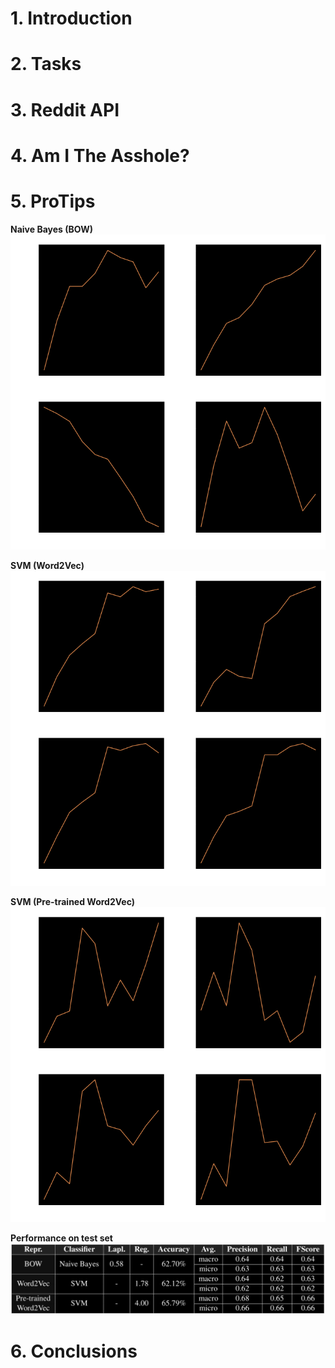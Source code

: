 # 1. Introduction #

# 2. Tasks #

# 3. Reddit API #

# 4. Am I The Asshole? #

# 5. ProTips #

<!-- Optimization for ML models -->
**Naive Bayes (BOW)**<br>
![alt text](report/imgs/plots_nb_inv.png "Optimization for Naive Bayes (BOW)")

**SVM (Word2Vec)**<br>
![alt text](report/imgs/plots_svm1_inv.png "Optimization for SVM (Word2Vec)")

**SVM (Pre-trained Word2Vec)**<br>
![alt text](report/imgs/plots_svm2_inv.png "Optimization for SVM (Pre-trained Word2Vec)")

<!-- Performance on test set -->
**Performance on test set**
![alt text](report/imgs/performance_inv.png "Performance on test set")

# 6. Conclusions #
